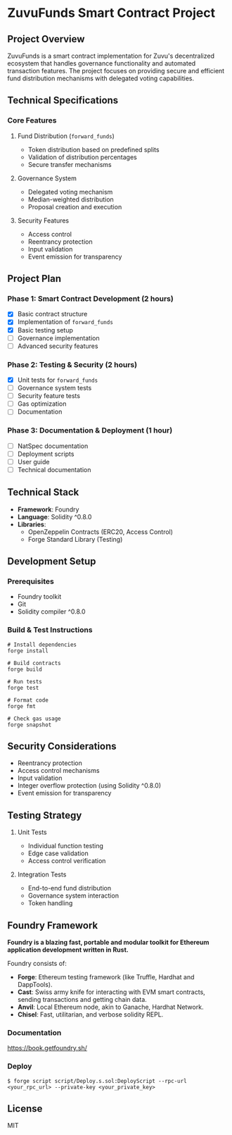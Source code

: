 # ZuvuFunds Smart Contract Project

## Project Overview
ZuvuFunds is a smart contract implementation for Zuvu's decentralized ecosystem that handles governance functionality and automated transaction features. The project focuses on providing secure and efficient fund distribution mechanisms with delegated voting capabilities.

## Technical Specifications

### Core Features
1. Fund Distribution (`forward_funds`)
   - Token distribution based on predefined splits
   - Validation of distribution percentages
   - Secure transfer mechanisms
   
2. Governance System
   - Delegated voting mechanism
   - Median-weighted distribution
   - Proposal creation and execution
   
3. Security Features
   - Access control
   - Reentrancy protection
   - Input validation
   - Event emission for transparency

## Project Plan

### Phase 1: Smart Contract Development (2 hours)
- [x] Basic contract structure
- [x] Implementation of `forward_funds`
- [x] Basic testing setup
- [ ] Governance implementation
- [ ] Advanced security features

### Phase 2: Testing & Security (2 hours)
- [x] Unit tests for `forward_funds`
- [ ] Governance system tests
- [ ] Security feature tests
- [ ] Gas optimization
- [ ] Documentation

### Phase 3: Documentation & Deployment (1 hour)
- [ ] NatSpec documentation
- [ ] Deployment scripts
- [ ] User guide
- [ ] Technical documentation

## Technical Stack
- **Framework**: Foundry
- **Language**: Solidity ^0.8.0
- **Libraries**: 
  - OpenZeppelin Contracts (ERC20, Access Control)
  - Forge Standard Library (Testing)

## Development Setup

### Prerequisites
- Foundry toolkit
- Git
- Solidity compiler ^0.8.0

### Build & Test Instructions

```shell
# Install dependencies
forge install

# Build contracts
forge build

# Run tests
forge test

# Format code
forge fmt

# Check gas usage
forge snapshot
```

## Security Considerations
- Reentrancy protection
- Access control mechanisms
- Input validation
- Integer overflow protection (using Solidity ^0.8.0)
- Event emission for transparency

## Testing Strategy
1. Unit Tests
   - Individual function testing
   - Edge case validation
   - Access control verification

2. Integration Tests
   - End-to-end fund distribution
   - Governance system interaction
   - Token handling

## Foundry Framework

**Foundry is a blazing fast, portable and modular toolkit for Ethereum application development written in Rust.**

Foundry consists of:

-   **Forge**: Ethereum testing framework (like Truffle, Hardhat and DappTools).
-   **Cast**: Swiss army knife for interacting with EVM smart contracts, sending transactions and getting chain data.
-   **Anvil**: Local Ethereum node, akin to Ganache, Hardhat Network.
-   **Chisel**: Fast, utilitarian, and verbose solidity REPL.

### Documentation

https://book.getfoundry.sh/

### Deploy

```shell
$ forge script script/Deploy.s.sol:DeployScript --rpc-url <your_rpc_url> --private-key <your_private_key>
```

## License
MIT
